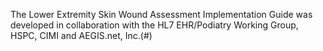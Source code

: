 The Lower Extremity Skin Wound Assessment Implementation Guide was developed in collaboration with the HL7 EHR/Podiatry Working Group, HSPC, CIMI and AEGIS.net, Inc.(#) 
